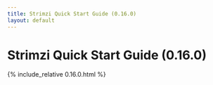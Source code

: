 ```yaml
---
title: Strimzi Quick Start Guide (0.16.0)
layout: default
---
```


<h1>Strimzi Quick Start Guide (0.16.0)</h1>

{% include_relative 0.16.0.html %}

